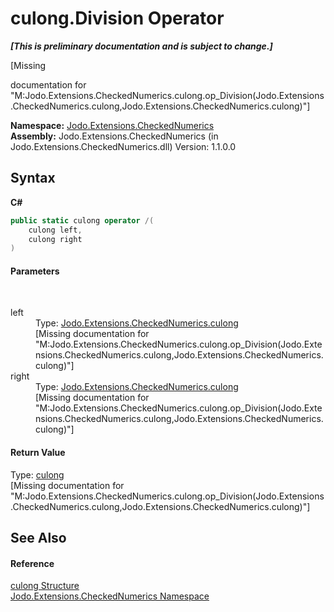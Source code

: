 # culong.Division Operator 
 _**\[This is preliminary documentation and is subject to change.\]**_

\[Missing <summary> documentation for "M:Jodo.Extensions.CheckedNumerics.culong.op_Division(Jodo.Extensions.CheckedNumerics.culong,Jodo.Extensions.CheckedNumerics.culong)"\]

**Namespace:**&nbsp;<a href="N_Jodo_Extensions_CheckedNumerics">Jodo.Extensions.CheckedNumerics</a><br />**Assembly:**&nbsp;Jodo.Extensions.CheckedNumerics (in Jodo.Extensions.CheckedNumerics.dll) Version: 1.1.0.0

## Syntax

**C#**<br />
``` C#
public static culong operator /(
	culong left,
	culong right
)
```


#### Parameters
&nbsp;<dl><dt>left</dt><dd>Type: <a href="T_Jodo_Extensions_CheckedNumerics_culong">Jodo.Extensions.CheckedNumerics.culong</a><br />\[Missing <param name="left"/> documentation for "M:Jodo.Extensions.CheckedNumerics.culong.op_Division(Jodo.Extensions.CheckedNumerics.culong,Jodo.Extensions.CheckedNumerics.culong)"\]</dd><dt>right</dt><dd>Type: <a href="T_Jodo_Extensions_CheckedNumerics_culong">Jodo.Extensions.CheckedNumerics.culong</a><br />\[Missing <param name="right"/> documentation for "M:Jodo.Extensions.CheckedNumerics.culong.op_Division(Jodo.Extensions.CheckedNumerics.culong,Jodo.Extensions.CheckedNumerics.culong)"\]</dd></dl>

#### Return Value
Type: <a href="T_Jodo_Extensions_CheckedNumerics_culong">culong</a><br />\[Missing <returns> documentation for "M:Jodo.Extensions.CheckedNumerics.culong.op_Division(Jodo.Extensions.CheckedNumerics.culong,Jodo.Extensions.CheckedNumerics.culong)"\]

## See Also


#### Reference
<a href="T_Jodo_Extensions_CheckedNumerics_culong">culong Structure</a><br /><a href="N_Jodo_Extensions_CheckedNumerics">Jodo.Extensions.CheckedNumerics Namespace</a><br />